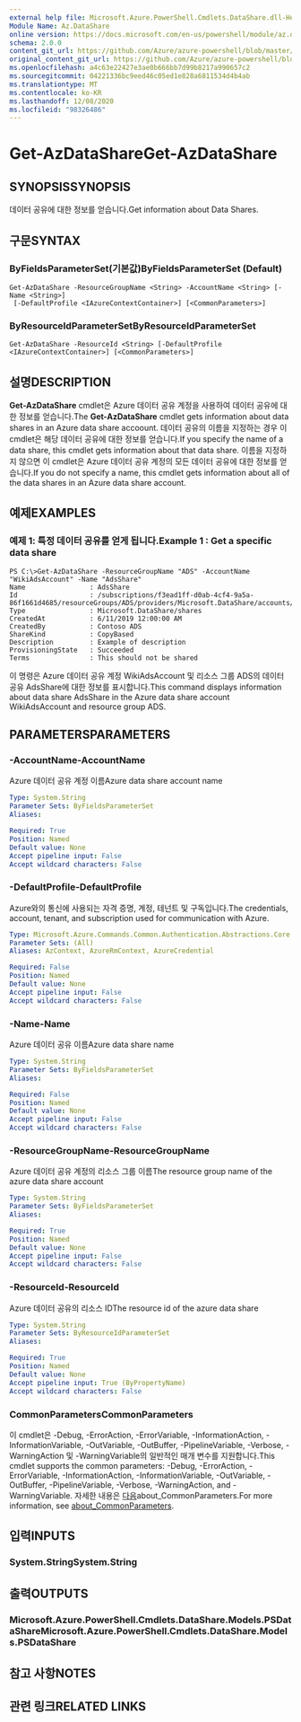 ```yaml
---
external help file: Microsoft.Azure.PowerShell.Cmdlets.DataShare.dll-Help.xml
Module Name: Az.DataShare
online version: https://docs.microsoft.com/en-us/powershell/module/az.datashare/get-azdatashare
schema: 2.0.0
content_git_url: https://github.com/Azure/azure-powershell/blob/master/src/DataShare/DataShare/help/Get-AzDataShare.md
original_content_git_url: https://github.com/Azure/azure-powershell/blob/master/src/DataShare/DataShare/help/Get-AzDataShare.md
ms.openlocfilehash: a4c63e22427e3ae0b666bb7d99b8217a990657c2
ms.sourcegitcommit: 04221336bc9eed46c05ed1e828a6811534d4b4ab
ms.translationtype: MT
ms.contentlocale: ko-KR
ms.lasthandoff: 12/08/2020
ms.locfileid: "98326486"
---
```

# <span data-ttu-id="fddc9-101">Get-AzDataShare</span><span class="sxs-lookup"><span data-stu-id="fddc9-101">Get-AzDataShare</span></span>

## <span data-ttu-id="fddc9-102">SYNOPSIS</span><span class="sxs-lookup"><span data-stu-id="fddc9-102">SYNOPSIS</span></span>
<span data-ttu-id="fddc9-103">데이터 공유에 대한 정보를 얻습니다.</span><span class="sxs-lookup"><span data-stu-id="fddc9-103">Get information about Data Shares.</span></span>

## <span data-ttu-id="fddc9-104">구문</span><span class="sxs-lookup"><span data-stu-id="fddc9-104">SYNTAX</span></span>

### <span data-ttu-id="fddc9-105">ByFieldsParameterSet(기본값)</span><span class="sxs-lookup"><span data-stu-id="fddc9-105">ByFieldsParameterSet (Default)</span></span>
```
Get-AzDataShare -ResourceGroupName <String> -AccountName <String> [-Name <String>]
 [-DefaultProfile <IAzureContextContainer>] [<CommonParameters>]
```

### <span data-ttu-id="fddc9-106">ByResourceIdParameterSet</span><span class="sxs-lookup"><span data-stu-id="fddc9-106">ByResourceIdParameterSet</span></span>
```
Get-AzDataShare -ResourceId <String> [-DefaultProfile <IAzureContextContainer>] [<CommonParameters>]
```

## <span data-ttu-id="fddc9-107">설명</span><span class="sxs-lookup"><span data-stu-id="fddc9-107">DESCRIPTION</span></span>
<span data-ttu-id="fddc9-108">**Get-AzDataShare** cmdlet은 Azure 데이터 공유 계정을 사용하여 데이터 공유에 대한 정보를 얻습니다.</span><span class="sxs-lookup"><span data-stu-id="fddc9-108">The **Get-AzDataShare** cmdlet gets information about data shares in an Azure data share accoount.</span></span>
<span data-ttu-id="fddc9-109">데이터 공유의 이름을 지정하는 경우 이 cmdlet은 해당 데이터 공유에 대한 정보를 얻습니다.</span><span class="sxs-lookup"><span data-stu-id="fddc9-109">If you specify the name of a data share, this cmdlet gets information about that data share.</span></span>
<span data-ttu-id="fddc9-110">이름을 지정하지 않으면 이 cmdlet은 Azure 데이터 공유 계정의 모든 데이터 공유에 대한 정보를 얻습니다.</span><span class="sxs-lookup"><span data-stu-id="fddc9-110">If you do not specify a name, this cmdlet gets information about all of the data shares in an Azure data share account.</span></span>

## <span data-ttu-id="fddc9-111">예제</span><span class="sxs-lookup"><span data-stu-id="fddc9-111">EXAMPLES</span></span>

### <span data-ttu-id="fddc9-112">예제 1: 특정 데이터 공유를 얻게 됩니다.</span><span class="sxs-lookup"><span data-stu-id="fddc9-112">Example 1 : Get a specific data share</span></span>
```
PS C:\>Get-AzDataShare -ResourceGroupName "ADS" -AccountName "WikiAdsAccount" -Name "AdsShare"
Name                : AdsShare
Id                  : /subscriptions/f3ead1ff-d0ab-4cf4-9a5a-86f1661d4685/resourceGroups/ADS/providers/Microsoft.DataShare/accounts/WikiAdsAccount/shares/AdsShare
Type                : Microsoft.DataShare/shares
CreatedAt           : 6/11/2019 12:00:00 AM
CreatedBy           : Contoso ADS
ShareKind           : CopyBased
Description         : Example of description  
ProvisioningState   : Succeeded
Terms               : This should not be shared
```

<span data-ttu-id="fddc9-113">이 명령은 Azure 데이터 공유 계정 WikiAdsAccount 및 리소스 그룹 ADS의 데이터 공유 AdsShare에 대한 정보를 표시합니다.</span><span class="sxs-lookup"><span data-stu-id="fddc9-113">This command displays information about data share AdsShare in the Azure data share account WikiAdsAccount and resource group ADS.</span></span>

## <span data-ttu-id="fddc9-114">PARAMETERS</span><span class="sxs-lookup"><span data-stu-id="fddc9-114">PARAMETERS</span></span>

### <span data-ttu-id="fddc9-115">-AccountName</span><span class="sxs-lookup"><span data-stu-id="fddc9-115">-AccountName</span></span>
<span data-ttu-id="fddc9-116">Azure 데이터 공유 계정 이름</span><span class="sxs-lookup"><span data-stu-id="fddc9-116">Azure data share account name</span></span>

```yaml
Type: System.String
Parameter Sets: ByFieldsParameterSet
Aliases:

Required: True
Position: Named
Default value: None
Accept pipeline input: False
Accept wildcard characters: False
```

### <span data-ttu-id="fddc9-117">-DefaultProfile</span><span class="sxs-lookup"><span data-stu-id="fddc9-117">-DefaultProfile</span></span>
<span data-ttu-id="fddc9-118">Azure와의 통신에 사용되는 자격 증명, 계정, 테넌트 및 구독입니다.</span><span class="sxs-lookup"><span data-stu-id="fddc9-118">The credentials, account, tenant, and subscription used for communication with Azure.</span></span>

```yaml
Type: Microsoft.Azure.Commands.Common.Authentication.Abstractions.Core.IAzureContextContainer
Parameter Sets: (All)
Aliases: AzContext, AzureRmContext, AzureCredential

Required: False
Position: Named
Default value: None
Accept pipeline input: False
Accept wildcard characters: False
```

### <span data-ttu-id="fddc9-119">-Name</span><span class="sxs-lookup"><span data-stu-id="fddc9-119">-Name</span></span>
<span data-ttu-id="fddc9-120">Azure 데이터 공유 이름</span><span class="sxs-lookup"><span data-stu-id="fddc9-120">Azure data share name</span></span>

```yaml
Type: System.String
Parameter Sets: ByFieldsParameterSet
Aliases:

Required: False
Position: Named
Default value: None
Accept pipeline input: False
Accept wildcard characters: False
```

### <span data-ttu-id="fddc9-121">-ResourceGroupName</span><span class="sxs-lookup"><span data-stu-id="fddc9-121">-ResourceGroupName</span></span>
<span data-ttu-id="fddc9-122">Azure 데이터 공유 계정의 리소스 그룹 이름</span><span class="sxs-lookup"><span data-stu-id="fddc9-122">The resource group name of the azure data share account</span></span>

```yaml
Type: System.String
Parameter Sets: ByFieldsParameterSet
Aliases:

Required: True
Position: Named
Default value: None
Accept pipeline input: False
Accept wildcard characters: False
```

### <span data-ttu-id="fddc9-123">-ResourceId</span><span class="sxs-lookup"><span data-stu-id="fddc9-123">-ResourceId</span></span>
<span data-ttu-id="fddc9-124">Azure 데이터 공유의 리소스 ID</span><span class="sxs-lookup"><span data-stu-id="fddc9-124">The resource id of the azure data share</span></span>

```yaml
Type: System.String
Parameter Sets: ByResourceIdParameterSet
Aliases:

Required: True
Position: Named
Default value: None
Accept pipeline input: True (ByPropertyName)
Accept wildcard characters: False
```

### <span data-ttu-id="fddc9-125">CommonParameters</span><span class="sxs-lookup"><span data-stu-id="fddc9-125">CommonParameters</span></span>
<span data-ttu-id="fddc9-126">이 cmdlet은 -Debug, -ErrorAction, -ErrorVariable, -InformationAction, -InformationVariable, -OutVariable, -OutBuffer, -PipelineVariable, -Verbose, -WarningAction 및 -WarningVariable의 일반적인 매개 변수를 지원합니다.</span><span class="sxs-lookup"><span data-stu-id="fddc9-126">This cmdlet supports the common parameters: -Debug, -ErrorAction, -ErrorVariable, -InformationAction, -InformationVariable, -OutVariable, -OutBuffer, -PipelineVariable, -Verbose, -WarningAction, and -WarningVariable.</span></span> <span data-ttu-id="fddc9-127">자세한 내용은 [다음](http://go.microsoft.com/fwlink/?LinkID=113216)about_CommonParameters.</span><span class="sxs-lookup"><span data-stu-id="fddc9-127">For more information, see [about_CommonParameters](http://go.microsoft.com/fwlink/?LinkID=113216).</span></span>

## <span data-ttu-id="fddc9-128">입력</span><span class="sxs-lookup"><span data-stu-id="fddc9-128">INPUTS</span></span>

### <span data-ttu-id="fddc9-129">System.String</span><span class="sxs-lookup"><span data-stu-id="fddc9-129">System.String</span></span>

## <span data-ttu-id="fddc9-130">출력</span><span class="sxs-lookup"><span data-stu-id="fddc9-130">OUTPUTS</span></span>

### <span data-ttu-id="fddc9-131">Microsoft.Azure.PowerShell.Cmdlets.DataShare.Models.PSDataShare</span><span class="sxs-lookup"><span data-stu-id="fddc9-131">Microsoft.Azure.PowerShell.Cmdlets.DataShare.Models.PSDataShare</span></span>

## <span data-ttu-id="fddc9-132">참고 사항</span><span class="sxs-lookup"><span data-stu-id="fddc9-132">NOTES</span></span>

## <span data-ttu-id="fddc9-133">관련 링크</span><span class="sxs-lookup"><span data-stu-id="fddc9-133">RELATED LINKS</span></span>
